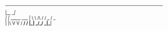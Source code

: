  _______                
|__   __|               
   | |_      _____  ___ 
   | \ \ /\ / / _ \/ _ \
   | |\ V  V /  __/  __/
   |_| \_/\_/ \___|\___|